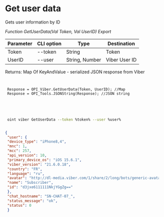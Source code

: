 ﻿---
sidebar_position: 3
---

# Get user data
 Gets user information by ID


*Function GetUserData(Val Token, Val UserID) Export*

 | Parameter | CLI option | Type | Destination |
 |-|-|-|-|
 | Token | --token | String | Token |
 | UserID | --user | String, Number | Viber User ID |

 
 Returns: Map Of KeyAndValue - serialized JSON response from Viber

```bsl title="Code example"
	
 
 Response = OPI_Viber.GetUserData(Token, UserID); //Map
 Response = OPI_Tools.JSONString(Response); //JSON string
 
 
	
```

```sh title="CLI command example"
 
 oint viber GetUserData --token %token% --user %user%


```


```json title="Result"

{
 "user": {
 "device_type": "iPhone8,4",
 "mnc": 1,
 "mcc": 257,
 "api_version": 10,
 "primary_device_os": "iOS 15.6.1",
 "viber_version": "21.6.0.18",
 "country": "FR",
 "language": "ru",
 "avatar": "http://dl-media.viber.com/1/share/2/long/bots/generic-avatar%402x.png",
 "name": "Subscriber",
 "id": "d3jxe6111111NkjYGgZg=="
 },
 "chat_hostname": "SN-CHAT-07_",
 "status_message": "ok",
 "status": 0
 }

```
